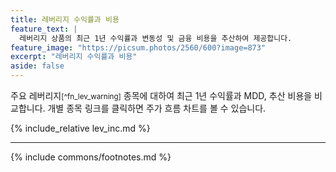 ```yaml
---
title: 레버리지 수익률과 비용
feature_text: |
  레버리지 상품의 최근 1년 수익률과 변동성 및 금융 비용을 추산하여 제공합니다.
feature_image: "https://picsum.photos/2560/600?image=873"
excerpt: "레버리지 수익률과 비용"
aside: false
---
```


주요 레버리지<small>[^fn_lev_warning]</small> 종목에 대하여 최근 1년 수익률과 MDD, 추산 비용을 비교합니다. 개별 종목 링크를 클릭하면 주가 흐름 차트를 볼 수 있습니다.

{% include_relative lev_inc.md %}

---
{% include commons/footnotes.md %}
